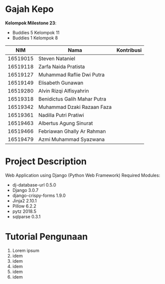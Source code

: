 # Gajah Kepo
**Kelompok Milestone 23**:
- Buddies 5 Kelompok 11
- Buddies 1 Kelompok 8

| NIM      | Nama                         | Kontribusi |
|----------|------------------------------|------------|
| 16519015 | Steven Nataniel              |            |
| 16519118 | Zarfa Naida Pratista         |            |
| 16519127 | Muhammad Raflie Dwi Putra    |            |
| 16519149 | Elisabeth Gunawan            |            |
| 16519280 | Alvin Rizqi Alfisyahrin      |            |
| 16519318 | Benidictus Galih Mahar Putra |            |
| 16519342 | Muhammad Dzaki Razaan Faza   |            |
| 16519361 | Nadilla Putri Pratiwi        |            |
| 16519463 | Albertus Agung Sinurat       |            |
| 16519466 | Febriawan Ghally Ar Rahman   |            |
| 16519479 | Azmi Muhammad Syazwana       |            |

# Project Description
Web Application using Django (Python Web Framework)
Required Modules:
- dj-database-url 0.5.0
- Django 3.0.7
- django-crispy-forms 1.9.0
- Jinja2 2.10.1
- Pillow 6.2.2
- pytz 2018.5
- sqlparse 0.3.1

# Tutorial Pengunaan
1. Lorem ipsum
2. idem
3. idem
4. idem
5. idem
6. idem